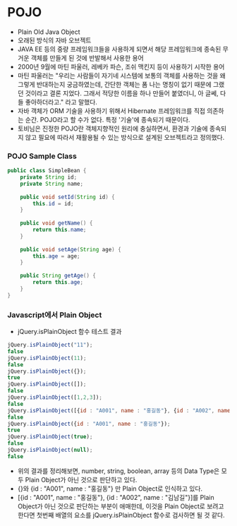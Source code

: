 # POJO

* Plain Old Java Object
* 오래된 방식의 자바 오브젝트
* JAVA EE 등의 중량 프레임워크들을 사용하게 되면서 해당 프레임워크에 종속된 무거운 객체를 만들게 된 것에 반발해서 사용한 용어
* 2000년 9월에 마틴 파울러, 레베카 파슨, 조쉬 맥킨지 등이 사용하기 시작한 용어
* 마틴 파울러는 "우리는 사람들이 자기네 시스템에 보통의 객체를 사용하는 것을 왜 그렇게 반대하는지 궁금하였는데, 간단한 객체는 폼 나는 명칭이 없기 때문에 그랬던 것이라고 결론 지었다. 그래서 적당한 이름을 하나 만들어 붙였더니, 아 글쎄, 다들 좋아하더라고." 라고 말했다.
* 자바 객체가 ORM 기술을 사용하기 위해서 Hibernate 프레임워크를 직접 의존하는 순간. POJO라고 할 수가 없다. 특정 '기술'에 종속되기 때문이다.
* 토비님은 진정한 POJO란 객체지향적인 원리에 충실하면서, 환경과 기술에 종속되지 않고 필요에 따라서 재활용될 수 있는 방식으로 설계된 오브젝트라고 정의했다. 


### POJO Sample Class

```java
public class SimpleBean {
    private String id;
    private String name;
    
    public void setId(String id) {
        this.id = id;
    }
    
    public void getName() {
        return this.name;
    }
    
    public void setAge(String age) {
        this.age = age;
    }
    
    public String getAge() {
        return this.age;
    }
}
```


### Javascript에서 Plain Object 

* jQuery.isPlainObject 함수 테스트 결과

```javascript
jQuery.isPlainObject("11");
false
jQuery.isPlainObject(11);
false
jQuery.isPlainObject({});
true
jQuery.isPlainObject([]);
false
jQuery.isPlainObject([1,2,3]);
false
jQuery.isPlainObject([{id : "A001", name : "홍길동"}, {id : "A002", name : "김남길"}]);
false
jQuery.isPlainObject({id : "A001", name : "홍길동"});
true
jQuery.isPlainObject(true);
false
jQuery.isPlainObject(null);
false
```

* 위의 결과를 정리해보면, number, string, boolean, array 등의 Data Type은 모두 Plain Object가 아닌 것으로 판단하고 있다. 
* {}와 {id : "A001", name : "홍길동"} 만 Plain Object로 인식하고 있다.
* [{id : "A001", name : "홍길동"}, {id : "A002", name : "김남길"}]를 Plain Object가 아닌 것으로 판단하는 부분이 애매한데, 이것을 Plain Object로 보려고 한다면 첫번째 배열의 요소를 jQuery.isPlainObject 함수로 검사하면 될 것 같다.

